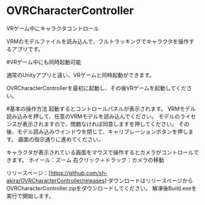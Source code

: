 # OVRCharacterController
VRゲーム中にキャラクタコントロール

VRMのモデルファイルを読み込んで、フルトラッキングでキャラクタを操作するアプリです。

#VRゲーム中にも同時起動可能

通常のUnityアプリと違い、VRゲームと同時起動ができます。

OVRCharacterControllerを最初に起動し、その後VRゲームを起動してください。

#基本の操作方法
起動するとコントロールパネルが表示されます。
VRMモデル読み込みを押して、任意のVRMモデルを読み込んでください。
モデルのライセンスが表示されますので、問題なければ同意しますを押してください。
その後、モデル読み込みウインドウを閉じて、キャリブレーションボタンを押します。
画面の指示通りに進めてください。

キャラクタが表示されている画面をマウスで操作するとカメラがコントロールできます。
ホイール：ズーム
右クリック＋ドラッグ：カメラの移動

リリースページ：[https://github.com/sh-akira/OVRCharacterController/releases]
ダウンロードはリリースページからOVRCharacterController.zipをダウンロードしてください。
解凍後Build.exeを実行で開始します。
